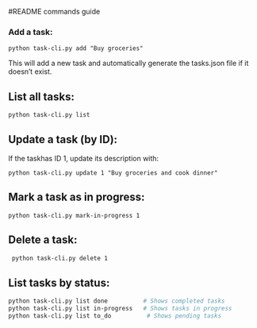 #README commands guide

### Add a task:
```
python task-cli.py add "Buy groceries"
```
This will add a new task and automatically generate the tasks.json file if it doesn’t exist.

## List all tasks:
```
python task-cli.py list
```
## Update a task (by ID):

If the taskhas ID 1, update its description with:
```
python task-cli.py update 1 "Buy groceries and cook dinner"
```
## Mark a task as in progress:
```
python task-cli.py mark-in-progress 1
```
## Delete a task:
```bash
 python task-cli.py delete 1
```

## List tasks by status:

```bash
python task-cli.py list done          # Shows completed tasks
python task-cli.py list in-progress   # Shows tasks in progress
python task-cli.py list to_do          # Shows pending tasks
```
